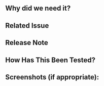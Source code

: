 
<!--- Provide a general summary of your changes in the Title above -->

## Why did we need it?
<!--- Describe your changes in detail -->

## Related Issue
<!--- This project only accepts pull requests related to open issues -->
<!--- If suggesting a new feature or change, please discuss it in an issue first -->
<!--- If fixing a bug, there should be an issue describing it with steps to reproduce -->
<!--- Please link to the issue here: -->

## Release Note
<!--- Please list out special notes (if any) when releasing this commit -->
<!--- Special notes is things like breaking changes and related components, required changes and env configurations in kyber-application, etc. -->

## How Has This Been Tested?
<!--- Please describe in detail how you tested your changes. -->
<!--- Include details of your testing environment, and the tests you ran to -->
<!--- see how your change affects other areas of the code, etc. -->

## Screenshots (if appropriate):

